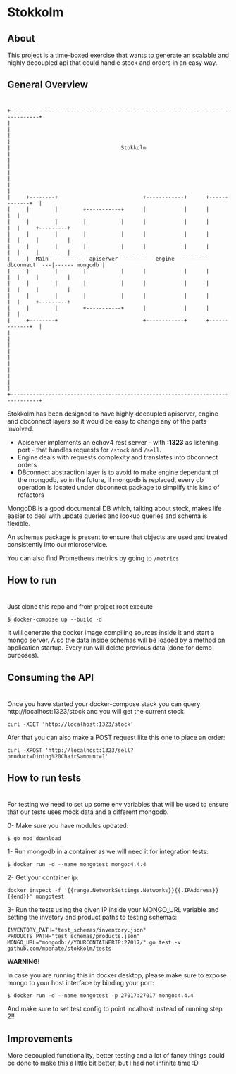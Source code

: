 # Stokkolm

## About
This project is a time-boxed exercise that wants to generate an scalable and highly decoupled api that could handle stock and orders in an easy way. 

## General Overview
#

```                                                                                                   
+-------------------------------------------------------------------------------+                  
|                                                                               |                  
|                                                                               |                  
|                                   Stokkolm                                    |                  
|                                                                               |                  
|                                                                               |                  
|                                                                               |                  
|     +--------+                           +------------+      +-------------+  |                  
|     |        |        +-----------+      |            |      |             |  |                  
|     |        |        |           |      |            |      |             |  |     +---------+  
|     |        |        |           |      |            |      |             |  |     |         |  
|     |        |        |           |      |            |      |             |  |     |         |  
|     |  Main  ---------- apiserver --------   engine   --------  dbconnect  ---|------ mongodb |  
|     |        |        |           |      |            |      |             |  |     |         |  
|     |        |        |           |      |            |      |             |  |     |         |  
|     |        |        |           |      |            |      |             |  |     +---------+  
|     |        |        +-----------+      |            |      |             |  |                  
|     +--------+                           +------------+      +-------------+  |                  
|                                                                               |                  
|                                                                               |                  
|                                                                               |                  
|                                                                               |                  
|                                                                               |                  
+-------------------------------------------------------------------------------+                  
```

Stokkolm has been designed to have highly decoupled apiserver, engine and dbconnect layers so it would be easy to change any of the parts involved.

- Apiserver implements an echov4 rest server  - with  **:1323** as listening port -  that handles requests for `/stock` and `/sell`.
- Engine deals with requests complexity and translates into dbconnect orders
- DBconnect abstraction layer is to avoid to make engine dependant of the mongodb, so in the future, if mongodb is replaced, every db operation is located under dbconnect package to simplify this kind of refactors

MongoDB is a good documental DB which, talking about stock, makes life easier to deal with update queries and lookup queries and schema is flexible.

An schemas package is present to ensure that objects are used and treated consistently into our microservice.

You can also find Prometheus metrics by going to `/metrics`

## How to run
#
Just clone this repo and from project root execute

```
$ docker-compose up --build -d
```

It will generate the docker image compiling sources inside it and start a mongo server. Also the data inside schemas will be loaded by a method on application startup. Every run will delete previous data (done for demo purposes).

## Consuming the API
#
Once you have started your docker-compose stack you can query http://localhost:1323/stock and you will get the current stock.
```
curl -XGET 'http://localhost:1323/stock'
```

Afer that you can also make a POST request like this one to place an order:
```
curl -XPOST 'http://localhost:1323/sell?product=Dining%20Chair&amount=1'
```



## How to run tests
#

For testing we need to set up some env variables that will be used to ensure that our tests uses mock data and a different mongodb.

0- Make sure you have modules updated:
```shell
$ go mod download
```

1- Run mongodb in a container as we will need it for integration tests:

```shell
$ docker run -d --name mongotest mongo:4.4.4
```

2- Get your container ip:
```shell
docker inspect -f '{{range.NetworkSettings.Networks}}{{.IPAddress}}{{end}}' mongotest
```
3- Run the tests using the given IP inside your MONGO_URL variable and setting the invetory and product paths to testing schemas:
```
INVENTORY_PATH="test_schemas/inventory.json" PRODUCTS_PATH="test_schemas/products.json" MONGO_URL="mongodb://YOURCONTAINERIP:27017/" go test -v github.com/mpenate/stokkolm/tests
```

**WARNING!**

In case you are running this in docker desktop, please make sure to expose mongo to your host interface by binding your port:

```
$ docker run -d --name mongotest -p 27017:27017 mongo:4.4.4
```
And make sure to set test config to point localhost instead of running step 2!!


## Improvements

More decoupled functionality, better testing and a lot of fancy things could be done to make this a little bit better, but I had not infinite time :D 
